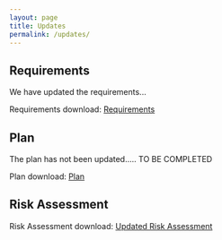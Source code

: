 ```yaml
---
layout: page
title: Updates
permalink: /updates/
---
```


## Requirements

We have updated the requirements...

Requirements download: [Requirements](/downloads/)

## Plan

The plan has not been updated..... TO BE COMPLETED

Plan download: [Plan](/downloads/)

## Risk Assessment

Risk Assessment download: [Updated Risk Assessment](/downloads/)
